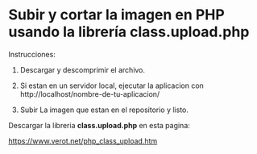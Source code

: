 # Subir y cortar la imagen en PHP usando la librería class.upload.php

Instrucciones:

1. Descargar y descomprimir el archivo.

2. Si estan en un servidor local, ejecutar la aplicacion con http://localhost/nombre-de-tu-aplicacion/

3. Subir La imagen que estan en el repositorio y listo.

Descargar la libreria <strong>class.upload.php</strong> en esta pagina:

https://www.verot.net/php_class_upload.htm
